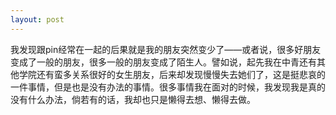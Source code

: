 ```yaml
---
layout: post
---
```

我发现跟pin经常在一起的后果就是我的朋友突然变少了——或者说，很多好朋友变成了一般的朋友，很多一般的朋友变成了陌生人。譬如说，起先我在中青还有其他学院还有蛮多关系很好的女生朋友，后来却发现慢慢失去她们了，这是挺悲哀的一件事情，但是也是没有办法的事情。很多事情我在面对的时候，我发现我是真的没有什么办法，倘若有的话，我却也只是懒得去想、懒得去做。